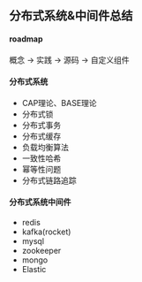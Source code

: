 ## 分布式系统&中间件总结

#### roadmap

概念 -> 实践 -> 源码 -> 自定义组件

#### 分布式系统

- CAP理论、BASE理论
- 分布式锁
- 分布式事务
- 分布式缓存
- 负载均衡算法
- 一致性哈希
- 幂等性问题
- 分布式链路追踪

#### 分布式系统中间件

- redis
- kafka(rocket)
- mysql
- zookeeper
- mongo
- Elastic
